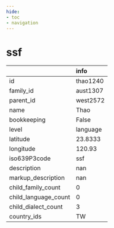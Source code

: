 ```yaml
---
hide:
- toc
- navigation
---
```

# ssf
|                      | info     |
|:---------------------|:---------|
| id                   | thao1240 |
| family_id            | aust1307 |
| parent_id            | west2572 |
| name                 | Thao     |
| bookkeeping          | False    |
| level                | language |
| latitude             | 23.8333  |
| longitude            | 120.93   |
| iso639P3code         | ssf      |
| description          | nan      |
| markup_description   | nan      |
| child_family_count   | 0        |
| child_language_count | 0        |
| child_dialect_count  | 3        |
| country_ids          | TW       |